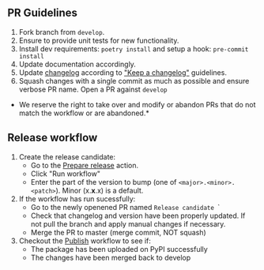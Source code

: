 
## PR Guidelines
1. Fork branch from `develop`.
2. Ensure to provide unit tests for new functionality.
3. Install dev requirements: `poetry install` and setup a hook: `pre-commit install`
4. Update documentation accordingly.
5. Update [changelog](CHANGELOG.md) according to ["Keep a changelog"](https://keepachangelog.com/en/1.0.0/) guidelines.
6. Squash changes with a single commit as much as possible and ensure verbose PR name.
Open a PR against `develop`

* We reserve the right to take over and modify or abandon PRs that do not match the workflow or are abandoned.* 

## Release workflow

1. Create the release candidate:
    - Go to the [Prepare release](https://github.com/getindata/kedro-azureml/actions?query=workflow%3A%22Prepare+release%22) action.
    - Click "Run workflow"
    - Enter the part of the version to bump (one of `<major>.<minor>.<patch>`). Minor (x.**x**.x) is a default. 
2. If the workflow has run sucessfully:
    - Go to the newly openened PR named `Release candidate `<version>`
    - Check that changelog and version have been properly updated. If not pull the branch and apply manual changes if necessary.
    - Merge the PR to master (merge commit, NOT squash)
3. Checkout the [Publish](https://github.com/getindata/kedro-azureml/actions?query=workflow%3APublish) workflow to see if:
    - The package has been uploaded on PyPI successfully
    - The changes have been merged back to develop
